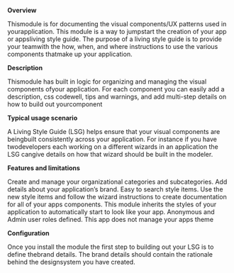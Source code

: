 **Overview**

Thismodule is for documenting the visual components/UX patterns used in yourapplication. This module is a way to jumpstart the creation of your app or appsliving style guide. The purpose of a living style guide is to provide your teamwith the how, when, and where instructions to use the various components thatmake up your application. 

**Description**

Thismodule has built in logic for organizing and managing the visual components ofyour application. For each component you can easily add a description, css codewell, tips and warnings, and add multi-step details on how to build out yourcomponent

**Typical usage scenario**

A Living Style Guide (LSG) helps ensure that your visual components are beingbuilt consistently across your application. For instance if you have twodevelopers each working on a different wizards in an application the LSG cangive details on how that wizard should be built in the modeler.

**Features and limitations**

Create and manage your organizational categories and subcategories. Add details about your application’s brand. Easy to search style items. Use the new style items and follow the wizard instructions to create
documentation for all of your apps components. This module inherits the styles of your application to automatically start to look like your app. Anonymous and Admin user roles defined. This app does not manage your apps theme

**Configuration**

Once you install the module the first step to building out your LSG is to define thebrand details. The brand details should contain the rationale behind the designsystem you have created. 